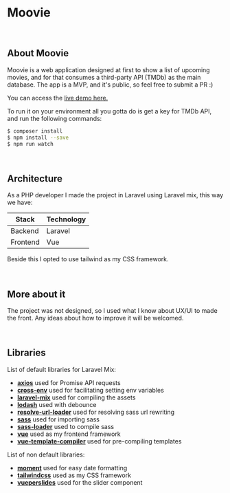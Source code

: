 # Moovie
<br>

## About Moovie
Moovie is a web application designed at first to show a list of upcoming movies,
and for that consumes a third-party API (TMDb) as the main database.
The app is a MVP, and it's public, so feel free to submit a PR :)
<br>

You can access the [live demo here.](https://upcomingmoovie.herokuapp.com)
<br>

To run it on your environment all you gotta do is get a key for TMDb API, and run the following commands: 
```bash
$ composer install
$ npm install --save
$ npm run watch
```

<br>

## Architecture
As a PHP developer I made the project in Laravel using Laravel mix, this way we have:

| Stack    | Technology |
| -------- | ---------- |
| Backend  | Laravel    |
| Frontend | Vue        |

Beside this I opted to use tailwind as my CSS framework.

<br>

## More about it
The project was not designed, so I used what I know about UX/UI to made the front.
Any ideas about how to improve it will be welcomed.

<br>

## Libraries
List of default libraries for Laravel Mix:

- **[axios](https://github.com/axios/axios)** used for Promise API requests
- **[cross-env](https://github.com/kentcdodds/cross-env)** used for facilitating setting env variables
- **[laravel-mix](https://github.com/JeffreyWay/laravel-mix)** used for compiling the assets
- **[lodash](https://github.com/lodash/lodash)** used with debounce
- **[resolve-url-loader](https://github.com/bholloway/resolve-url-loader)** used for resolving sass url rewriting 
- **[sass](https://github.com/sass/dart-sass)** used for importing sass
- **[sass-loader](https://github.com/webpack-contrib/sass-loader)** used to compile sass
- **[vue](https://github.com/vuejs/vue)** used as my frontend framework
- **[vue-template-compiler](https://github.com/vuejs/vue)** used for pre-compiling templates

List of non default libraries:
- **[moment](https://github.com/moment/moment)** used for easy date formatting
- **[tailwindcss](https://github.com/tailwindcss/tailwindcss)** used as my CSS framework
- **[vueperslides](https://github.com/antoniandre/vueper-slides)** used for the slider component
